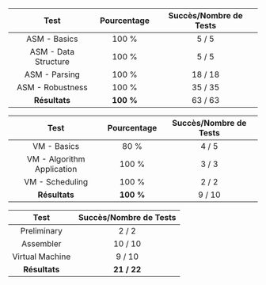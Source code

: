 |          Test         | Pourcentage | Succès/Nombre de Tests |
|:-------------------------:|:----------:|:---------------:|
|        ASM - Basics        |    100 %   |      5 / 5      |
|     ASM - Data Structure     |    100 %   |      5 / 5      |
| ASM - Parsing |    100 %   |      18 / 18     |
|     ASM - Robustness    |    100 %   |     35 / 35     |
|        **Résultats**        | **100 %** |     63 / 63     |

|          Test         | Pourcentage | Succès/Nombre de Tests |
|:-------------------------:|:----------:|:---------------:|
|        VM - Basics        |    80 %   |      4 / 5      |
|     VM - Algorithm Application     |    100 %   |      3 / 3      |
| VM - Scheduling |    100 %   |      2 / 2     |
|        **Résultats**        | **100 %** |     9 / 10     |


|     Test    | Succès/Nombre de Tests |
|:---------------:|:---------------:|
|   Preliminary   |      2 / 2      |
|    Assembler    |      10 / 10     |
| Virtual Machine |      9 / 10     |
|   **Résultats**   |    **21 / 22**   |
